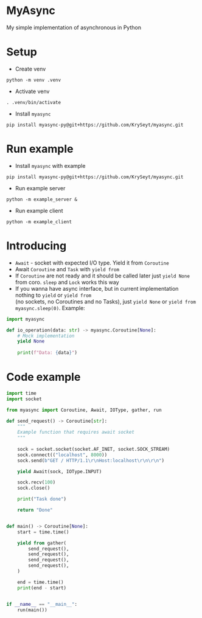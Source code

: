 # MyAsync
My simple implementation of asynchronous in Python

# Setup
- Create venv
```shell
python -m venv .venv 
```

- Activate venv
```shell
. .venv/bin/activate 
```

- Install `myasync`
```shell
pip install myasync-py@git+https://github.com/KrySeyt/myasync.git
```

# Run example
- Install `myasync` with example
```shell
pip install myasync-py@git+https://github.com/KrySeyt/myasync.git
```

- Run example server
```shell
python -m example_server &
```

- Run example client
```shell
python -m example_client 
```

# Introducing
- `Await` - socket with expected I/O type. Yield it from `Coroutine`
- Await `Coroutine` and `Task` with `yield from`
- If `Coroutine` are not ready and it should be called later just `yield None` from coro. `sleep` and `Lock` works this way
- If you wanna have async interface, but in current implementation nothing to `yield` or `yield from` \
(no sockets, no Coroutines and no Tasks), just `yield None` or `yield from myasync.sleep(0)`. Example:

```python
import myasync

def io_operation(data: str) -> myasync.Coroutine[None]:
    # Mock implementation
    yield None
    
    print(f"Data: {data}")
```

# Code example
```python
import time
import socket

from myasync import Coroutine, Await, IOType, gather, run

def send_request() -> Coroutine[str]:
    """
    Example function that requires await socket
    """
    
    sock = socket.socket(socket.AF_INET, socket.SOCK_STREAM)
    sock.connect(("localhost", 8000))
    sock.send(b"GET / HTTP/1.1\r\nHost:localhost\r\n\r\n")

    yield Await(sock, IOType.INPUT)

    sock.recv(100)
    sock.close()

    print("Task done")

    return "Done"


def main() -> Coroutine[None]:
    start = time.time()

    yield from gather(
        send_request(),
        send_request(),
        send_request(),
        send_request(),
    )

    end = time.time()
    print(end - start)


if __name__ == "__main__":
    run(main())
```
